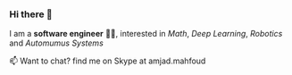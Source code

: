 ### Hi there 👋

I am a **software engineer** 👨‍💻, interested in *Math*, *Deep Learning*, *Robotics* and *Automumus Systems*  

📫 Want to chat? find me on Skype at amjad.mahfoud

<!--
**amjad-mahfoud/amjad-mahfoud** is a ✨ _special_ ✨ repository because its `README.md` (this file) appears on your GitHub profile.

Here are some ideas to get you started:

- 🔭 I’m currently working on ...
- 🌱 I’m currently learning ...
- 👯 I’m looking to collaborate on ...
- 🤔 I’m looking for help with ...
- 💬 Ask me about ...
- 📫 How to reach me: ...
- 😄 Pronouns: ...
- ⚡ Fun fact: ...
-->
